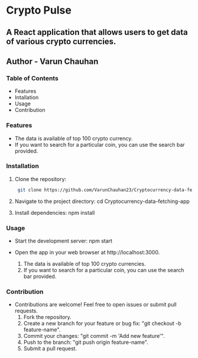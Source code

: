 # Crypto Pulse
## A React application that allows users to get data of various crypto currencies.
## Author - Varun Chauhan

### Table of Contents
* Features
* Intallation
* Usage
* Contribution

### Features
* The data is available of top 100 crypto currency.
* If you want to search for a particular coin, you can use the search bar provided.

### Installation

1. Clone the repository:
    ```bash
     git clone https://github.com/VarunChauhan23/Cryptocurrency-data-fetching-app.git

2. Navigate to the project directory:
      cd Cryptocurrency-data-fetching-app

3. Install dependencies:
      npm install

### Usage

* Start the development server:
      npm start

* Open the app in your web browser at http://localhost:3000.
    1. The data is available of top 100 crypto currencies.
    2. If you want to search for a particular coin, you can use the search bar provided.

### Contribution

* Contributions are welcome! Feel free to open issues or submit pull requests.
    1. Fork the repository.
    2. Create a new branch for your feature or bug fix: "git checkout -b feature-name".
    3. Commit your changes: "git commit -m 'Add new feature'".
    4. Push to the branch: "git push origin feature-name".
    5. Submit a pull request.
